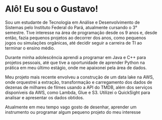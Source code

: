 # Alô! Eu sou o Gustavo!
Sou um estudante de Tecnologia em Análise e Desenvolvimento de Sistemas pelo Instituto Federal do Pará, atualmente cursando o 3° semestre. Tive interesse na área de programação desde os 9 anos e, desde então, fazia pequenos projetos ao decorrer dos anos, como pequenos jogos ou simulações orgânicas, até decidir seguir a carreira de TI ao terminar o ensino médio.

Durante minha adolescência aprendi a programar em Java e C++ para projetos pessoais, até que tive a oportunidade de aprender Python na prática em meu último estágio, onde me apaixonei pela área de dados.

Meu projeto mais recente envolveu a construção de um data lake na AWS, onde orquestrei a extração, transformação e carregamento dos dados de dezenas de milhares de filmes usando a API do TMDB, além dos serviços disponíveis da AWS, como Lambda, Glue e S3. Utilizei o QuickSight para analisar e apresentar os dados obtidos.

Atualmente em meu tempo vago gosto de desenhar, aprender um instrumento ou programar algum pequeno projeto do meu interesse
